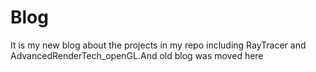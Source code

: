 # Blog
It is my new blog about the projects in my repo including RayTracer and AdvancedRenderTech_openGL.And old blog was moved here 
